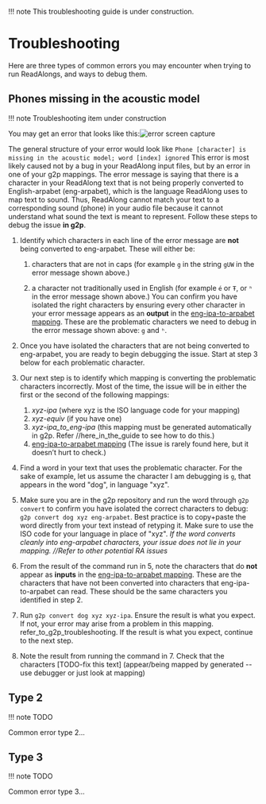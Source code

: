 !!! note
    This troubleshooting guide is under construction.

# Troubleshooting

Here are three types of common errors you may encounter when trying to
run ReadAlongs, and ways to debug them.

## Phones missing in the acoustic model

!!! note
    Troubleshooting item under construction

You may get an error that looks like this:![error screen capture](https://i.imgur.com/vKPhTud.png)

The general structure of your error would look like
`Phone [character] is missing in the acoustic model; word [index] ignored`
This error is most likely caused not by a bug in your ReadAlong input
files, but by an error in one of your g2p mappings. The error message is
saying that there is a character in your ReadAlong text that is not
being properly converted to English-arpabet (eng-arpabet), which is the
language ReadAlong uses to map text to sound. Thus, ReadAlong cannot
match your text to a corresponding sound (phone) in your audio file
because it cannot understand what sound the text is meant to represent.
Follow these steps to debug the issue **in g2p**.

1. Identify which characters in each line of the error message are
**not** being converted to eng-arpabet. These will either be:

    1. characters that are not in caps (for example `g` in the string
       `gUW` in the error message shown above.)

    2. a character not traditionally used in English (for example `é` or `Ŧ`,
       or `ʰ` in the error message shown above.) You can confirm you
       have isolated the right characters by ensuring every other
       character in your error message appears as an **output** in the
       [eng-ipa-to-arpabet
       mapping](https://github.com/roedoejet/g2p/blob/main/g2p/mappings/langs/eng/eng_ipa_to_arpabet.json).
       These are the problematic characters we need to debug in the error
       message shown above: `g` and `ʰ`.

2. Once you have isolated the characters that are not being converted to
   eng-arpabet, you are ready to begin debugging the issue. Start at
   step 3 below for each problematic character.

3. Our next step is to identify which mapping is converting the
   problematic characters incorrectly. Most of the time, the issue will
   be in either the first or the second of the following mappings:

    1. *xyz-ipa* (where xyz is the ISO language code for your mapping)
    2. *xyz-equiv* (if you have one)
    3. *xyz-ipa_to_eng-ipa* (this mapping must be generated
       automatically in g2p. Refer //here_in_the_guide to see how to do
       this.)
    4. [eng-ipa-to-arpabet
       mapping](https://github.com/roedoejet/g2p/blob/main/g2p/mappings/langs/eng/eng_ipa_to_arpabet.json)
       (The issue is rarely found here, but it doesn’t hurt to check.)

4. Find a word in your text that uses the problematic character. For the
   sake of example, let us assume the character I am debugging is `g`,
   that appears in the word "dog", in language "xyz".

5. Make sure you are in the g2p repository and run the word through
   `g2p convert` to confirm you have isolated the correct characters
   to debug: `g2p convert dog xyz eng-arpabet`. Best practice is to
   copy+paste the word directly from your text instead of retyping it.
   Make sure to use the ISO code for your language in place of "xyz".
   *If the word converts cleanly into eng-arpabet characters, your issue
   does not lie in your mapping. //Refer to other potential RA issues*

6. From the result of the command run in 5, note the characters that do
   **not** appear as **inputs** in the [eng-ipa-to-arpabet
   mapping](https://github.com/roedoejet/g2p/blob/main/g2p/mappings/langs/eng/eng_ipa_to_arpabet.json).
   These are the characters that have not been converted into characters
   that eng-ipa-to-arpabet can read. These should be the same characters
   you identified in step 2.

7. Run `g2p convert dog xyz xyz-ipa`. Ensure the result is what you
   expect. If not, your error may arise from a problem in this mapping.
   refer_to_g2p_troubleshooting. If the result is what you expect,
   continue to the next step.

8. Note the result from running the command in 7. Check that the
   characters \[TODO-fix this text\] (appear/being mapped by generated --
   use debugger or just look at mapping)

## Type 2

!!! note
    TODO

Common error type 2...

## Type 3

!!! note
    TODO

Common error type 3...
